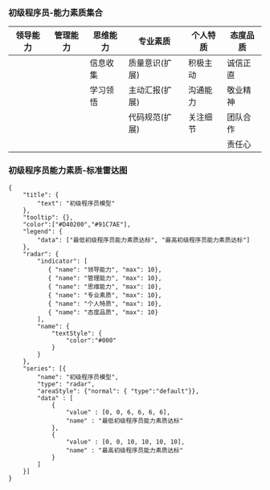 ### 初级程序员-能力素质集合

|领导能力|管理能力|思维能力|专业素质|个人特质|态度品质|
|----|----|----|----|----|----|
|      |       |信息收集|质量意识(扩展)|积极主动|诚信正直|
|      |       |学习领悟|主动汇报(扩展)|沟通能力|敬业精神|
|      |       |       |代码规范(扩展)|关注细节|团队合作|
|      |       |       |            |       |责任心|

### 初级程序员能力素质-标准雷达图

```chart
{
    "title": {
        "text": "初级程序员模型"
    },
    "tooltip": {},
    "color":["#D40200","#91C7AE"],
    "legend": {
        "data": ["最低初级程序员能力素质达标", "最高初级程序员能力素质达标"]
    },
    "radar": {
        "indicator": [
           { "name": "领导能力", "max": 10},
           { "name": "管理能力", "max": 10},
           { "name": "思维能力", "max": 10},
           { "name": "专业素质", "max": 10},
           { "name": "个人特质", "max": 10},
           { "name": "态度品质", "max": 10}
        ],
        "name": {
            "textStyle": {
                "color":"#000"
            }
        }
    },
    "series": [{
        "name": "初级程序员模型",
        "type": "radar",
        "areaStyle": {"normal": { "type":"default"}},
        "data" : [
            {
                "value" : [0, 0, 6, 6, 6, 6],
                "name" : "最低初级程序员能力素质达标"
            },
            {
                "value" : [0, 0, 10, 10, 10, 10],
                "name" : "最高初级程序员能力素质达标"
            }
        ]
    }]
}
```



